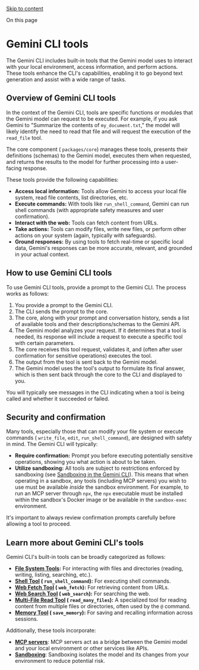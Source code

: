 [Skip to content](https://gemini-cli.xyz/docs/en/tools/#VPContent)

On this page

# Gemini CLI tools [​](https://gemini-cli.xyz/docs/en/tools/\#gemini-cli-tools)

The Gemini CLI includes built-in tools that the Gemini model uses to interact with your local environment, access information, and perform actions. These tools enhance the CLI's capabilities, enabling it to go beyond text generation and assist with a wide range of tasks.

## Overview of Gemini CLI tools [​](https://gemini-cli.xyz/docs/en/tools/\#overview-of-gemini-cli-tools)

In the context of the Gemini CLI, tools are specific functions or modules that the Gemini model can request to be executed. For example, if you ask Gemini to "Summarize the contents of `my_document.txt`," the model will likely identify the need to read that file and will request the execution of the `read_file` tool.

The core component ( `packages/core`) manages these tools, presents their definitions (schemas) to the Gemini model, executes them when requested, and returns the results to the model for further processing into a user-facing response.

These tools provide the following capabilities:

- **Access local information:** Tools allow Gemini to access your local file system, read file contents, list directories, etc.
- **Execute commands:** With tools like `run_shell_command`, Gemini can run shell commands (with appropriate safety measures and user confirmation).
- **Interact with the web:** Tools can fetch content from URLs.
- **Take actions:** Tools can modify files, write new files, or perform other actions on your system (again, typically with safeguards).
- **Ground responses:** By using tools to fetch real-time or specific local data, Gemini's responses can be more accurate, relevant, and grounded in your actual context.

## How to use Gemini CLI tools [​](https://gemini-cli.xyz/docs/en/tools/\#how-to-use-gemini-cli-tools)

To use Gemini CLI tools, provide a prompt to the Gemini CLI. The process works as follows:

1. You provide a prompt to the Gemini CLI.
2. The CLI sends the prompt to the core.
3. The core, along with your prompt and conversation history, sends a list of available tools and their descriptions/schemas to the Gemini API.
4. The Gemini model analyzes your request. If it determines that a tool is needed, its response will include a request to execute a specific tool with certain parameters.
5. The core receives this tool request, validates it, and (often after user confirmation for sensitive operations) executes the tool.
6. The output from the tool is sent back to the Gemini model.
7. The Gemini model uses the tool's output to formulate its final answer, which is then sent back through the core to the CLI and displayed to you.

You will typically see messages in the CLI indicating when a tool is being called and whether it succeeded or failed.

## Security and confirmation [​](https://gemini-cli.xyz/docs/en/tools/\#security-and-confirmation)

Many tools, especially those that can modify your file system or execute commands ( `write_file`, `edit`, `run_shell_command`), are designed with safety in mind. The Gemini CLI will typically:

- **Require confirmation:** Prompt you before executing potentially sensitive operations, showing you what action is about to be taken.
- **Utilize sandboxing:** All tools are subject to restrictions enforced by sandboxing (see [Sandboxing in the Gemini CLI](https://gemini-cli.xyz/docs/en/sandbox)). This means that when operating in a sandbox, any tools (including MCP servers) you wish to use must be available _inside_ the sandbox environment. For example, to run an MCP server through `npx`, the `npx` executable must be installed within the sandbox's Docker image or be available in the `sandbox-exec` environment.

It's important to always review confirmation prompts carefully before allowing a tool to proceed.

## Learn more about Gemini CLI's tools [​](https://gemini-cli.xyz/docs/en/tools/\#learn-more-about-gemini-cli-s-tools)

Gemini CLI's built-in tools can be broadly categorized as follows:

- **[File System Tools](https://gemini-cli.xyz/docs/en/tools/file-system):** For interacting with files and directories (reading, writing, listing, searching, etc.).
- **[Shell Tool](https://gemini-cli.xyz/docs/en/tools/shell) ( `run_shell_command`):** For executing shell commands.
- **[Web Fetch Tool](https://gemini-cli.xyz/docs/en/tools/web-fetch) ( `web_fetch`):** For retrieving content from URLs.
- **[Web Search Tool](https://gemini-cli.xyz/docs/en/tools/web-search) ( `web_search`):** For searching the web.
- **[Multi-File Read Tool](https://gemini-cli.xyz/docs/en/tools/multi-file) ( `read_many_files`):** A specialized tool for reading content from multiple files or directories, often used by the `@` command.
- **[Memory Tool](https://gemini-cli.xyz/docs/en/tools/memory) ( `save_memory`):** For saving and recalling information across sessions.

Additionally, these tools incorporate:

- **[MCP servers](https://gemini-cli.xyz/docs/en/tools/mcp-server)**: MCP servers act as a bridge between the Gemini model and your local environment or other services like APIs.
- **[Sandboxing](https://gemini-cli.xyz/docs/en/sandbox)**: Sandboxing isolates the model and its changes from your environment to reduce potential risk.